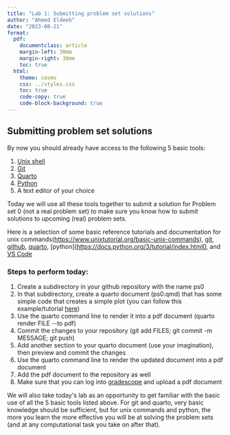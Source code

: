 ```yaml
---
title: "Lab 1: Submitting problem set solutions"
author: "Ahmed Eldeeb"
date: "2023-08-21"
format:
  pdf:
    documentclass: article
    margin-left: 30mm
    margin-right: 30mm
    toc: true
  html:
    theme: cosmo
    css: ../styles.css
    toc: true
    code-copy: true
    code-block-background: true
---
```


## Submitting problem set solutions

By now you should already have access to the following 5 basic tools:

1. [Unix shell](../howtos/accessingUnixCommandLine.md)
2. [Git](../howtos/gitInstall.md)
3. [Quarto](../howtos/quartoInstall.md)
4. [Python](../howtos/accessingPython.md)
5. A text editor of your choice

Today we will use all these tools together to submit a solution for Problem set 0 (not a real problem set) to make sure you know how to submit solutions to upcoming (real) problem sets.

Here is a selection of some basic reference tutorials and documentation for unix commands(https://www.unixtutorial.org/basic-unix-commands), [git](https://rogerdudler.github.io/git-guide/), [github](https://docs.github.com/en/get-started/quickstart/hello-world), [quarto](https://quarto.org/docs/get-started/hello/text-editor.html), [python](https://docs.python.org/3/tutorial/index.html0, and [VS Code](https://code.visualstudio.com/docs)

### Steps to perform today:

1. Create a subdirectory in your github repository with the name ps0
2. In that subdirectory, create a quarto document (ps0.qmd) that has some simple code that creates a simple plot (you can follow this example/tutorial [here](https://quarto.org/docs/get-started/hello/text-editor.html))
3. Use the quarto command line to render it into a pdf document (quarto render FILE --to pdf)
4. Commit the changes to your repository (git add FILES; git commit -m MESSAGE; git push)
5. Add another section to your quarto document (use your imagination), then preview and commit the changes
6. Use the quarto command line to render the updated document into a pdf document
7. Add the pdf document to the repository as well
8. Make sure that you can log into [gradescope](https://www.gradescope.com/) and upload a pdf document

We will also take today's lab as an opportunity to get familiar with the basic use of all the 5 basic tools listed above.
For git and quarto, very basic knowledge should be sufficient, but for unix commands and python, the more you learn the more effective you will be at solving the problem sets (and at any computational task you take on after that). 

